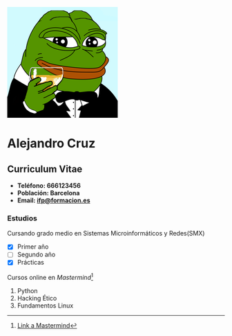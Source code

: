 ![Image](images/CVavatar.png)

# Alejandro Cruz
## Curriculum Vitae



- **Teléfono: 666123456**
- **Población: Barcelona**
- **Email: ifp@formacion.es**

### Estudios
Cursando grado medio en Sistemas Microinformáticos y Redes(SMX)
- [x] Primer año
- [ ] Segundo año
- [x] Prácticas

Cursos online en _Mastermind_[^1]
1. Python
2. Hacking Ético
3. Fundamentos Linux












[^1]: [Link a Mastermind](https://www.mastermind.ac/)
